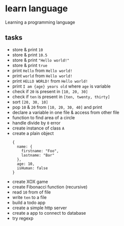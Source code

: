 # learn language

Learning a programming language

## tasks

- store & print `10`
- store & print `10.5`
- store & print `"Hello world!"`
- store & print `true`
- print `Hello` from `Hello world!`
- print `world` from `Hello world!`
- print `HELLO WORLD!` from `Hello world!`
- print `I am {age} years old` where `age` is variable
- check if `20` is present in `[10, 20, 30]`
- check if `ten` is present in `[ten, twenty, thirty]`
- sort `[20, 30, 10]`
- pop `10` & `20` from `[10, 20, 30, 40]` and print
- declare a variable in one file & access from other file
- function to find area of a circle
- handle divide by `0` error
- create instance of class `A`
- create a plain object
  ```
  {
    name: {
      firstname: "Foo",
      lastname: "Bar"
    },
    age: 10,
    isHuman: false
  }
  ```
- create XOX game
- create Fibonacci function (recursive)
- read `10` from of file
- write `ten` to a file
- build a todo app
- create a simple http server
- create a app to connect to database
- try regexp













